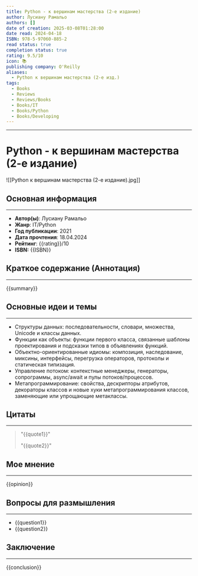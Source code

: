 ```yaml
---
title: Python - к вершинам мастерства (2-е издание)
author: Лусиану Рамальо
authors: []
date of creation: 2025-03-08T01:28:00
date read: 2024-04-18
ISBN: 978-5-97060-885-2
read status: true
completion status: true
rating: 9.5/10
icon: 📚
publishing company: O'Reilly
aliases:
  - Python к вершинам мастерства (2-е изд.)
tags:
  - Books
  - Reviews
  - Reviews/Books
  - Books/IT
  - Books/Python
  - Books/Developing
---
```

---
# Python - к вершинам мастерства (2-е издание)

![[Python к вершинам мастерства (2-е издание).jpg]]


## Основная информация
---

- **Автор(ы)**: Лусиану Рамальо
- **Жанр**: IT/Python
- **Год публикации**: 2021
- **Дата прочтения**: 18.04.2024
- **Рейтинг**: {{rating}}/10
- **ISBN:** {{ISBN}}


## Краткое содержание (Аннотация)
---

{{summary}}


## Основные идеи и темы
---

- Структуры данных: последовательности, словари, множества, Unicode и классы данных.​
- Функции как объекты: функции первого класса, связанные шаблоны проектирования и подсказки типов в объявлениях функций.​
- Объектно-ориентированные идиомы: композиция, наследование, миксины, интерфейсы, перегрузка операторов, протоколы и статическая типизация.​
- Управление потоком: контекстные менеджеры, генераторы, сопрограммы, async/await и пулы потоков/процессов.​
- Метапрограммирование: свойства, дескрипторы атрибутов, декораторы классов и новые хуки метапрограммирования классов, заменяющие или упрощающие метаклассы.​


## Цитаты
---

> "{{quote1}}"
> 
> "{{quote2}}"


## Мое мнение
---

{{opinion}}


## Вопросы для размышления
---

- {{question1}}
- {{question2}}


## Заключение
---

{{conclusion}}
